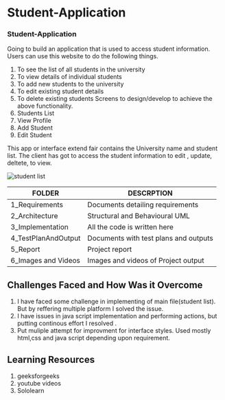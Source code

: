 # Student-Application

### Student-Application

Going to build an application that is used to access student information. Users can use
this website to do the following things.
1. To see the list of all students in the university
2. To view details of individual students
3. To add new students to the university
4. To edit existing student details
5. To delete existing students
Screens to design/develop to achieve the above functionality.
1. Students List
2. View Profile
3. Add Student
4. Edit Student 

This app or interface extend fair contains the University name and student list. The client has got to access the student information to edit , update, deltete, to view.

![student list](https://user-images.githubusercontent.com/90717512/153727615-a7082f9c-e91b-4176-ad6f-fe3a6d2c6b13.png)



| FOLDER              |                  DESCRPTION             |    
|---------------------|-----------------------------------------|
| 1_Requirements      |Documents detailing requirements         |             
| 2_Architecture      |Structural and Behavioural UML           |   
| 3_Implementation    |All the code is written here             |
| 4_TestPlanAndOutput |Documents with test plans and outputs    | 
| 5_Report            |Project report                           |
| 6_Images and Videos |Images and videos of Project output      | 



## Challenges Faced and How Was it Overcome

 1. I have faced some challenge in implementing of main file(student list). But by reffering multiple platform I solved the issue.
 2. I have issues in java script implementation and performing actions, but putting continous effort I resolved .
 3. Put muliple attempt for improvment for interface styles. Used mostly html,css and java script depending upon requirement.

## Learning Resources

 1. geeksforgeeks
 2. youtube videos
 3. Sololearn
 

